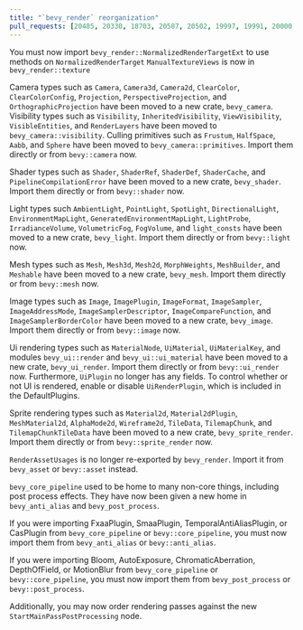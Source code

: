 ```yaml
---
title: "`bevy_render` reorganization"
pull_requests: [20485, 20330, 18703, 20587, 20502, 19997, 19991, 20000, 19949, 19943, 19953, 20498, 20496, 20493, 20492, 20491, 20488, 20487, 20486, 20483, 20480, 20479, 20478, 20477, 20473, 20472, 20471, 20470, 20392, 20390, 20388, 20345, 20344, 20051, 19985, 19973, 19965, 19963, 19962, 19960, 19959, 19958, 19957, 19956, 19955, 19954, 16620, 16619, 15700, 15666, 15650, 20778, 20857, 18323]
---
```


You must now import `bevy_render::NormalizedRenderTargetExt` to use methods on `NormalizedRenderTarget`
`ManualTextureViews` is now in `bevy_render::texture`

Camera types such as `Camera`, `Camera3d`, `Camera2d`, `ClearColor`, `ClearColorConfig`, `Projection`, `PerspectiveProjection`, and `OrthographicProjection` have been moved to a new crate, `bevy_camera`.
Visibility types such as `Visibility`, `InheritedVisibility`, `ViewVisibility`, `VisibleEntities`, and `RenderLayers` have been moved to `bevy_camera::visibility`.
Culling primitives such as `Frustum`, `HalfSpace`, `Aabb`, and `Sphere` have been moved to `bevy_camera::primitives`.
Import them directly or from `bevy::camera` now.

Shader types such as `Shader`, `ShaderRef`, `ShaderDef`, `ShaderCache`, and `PipelineCompilationError` have been moved to a new crate, `bevy_shader`.
Import them directly or from `bevy::shader` now.

Light types such `AmbientLight`, `PointLight`, `SpotLight`, `DirectionalLight`, `EnvironmentMapLight`, `GeneratedEnvironmentMapLight`, `LightProbe`, `IrradianceVolume`, `VolumetricFog`, `FogVolume`, and `light_consts` have been moved to a new crate, `bevy_light`.
Import them directly or from `bevy::light` now.

Mesh types such as `Mesh`, `Mesh3d`, `Mesh2d`, `MorphWeights`, `MeshBuilder`, and `Meshable` have been moved to a new crate, `bevy_mesh`.
Import them directly or from `bevy::mesh` now.

Image types such as `Image`, `ImagePlugin`, `ImageFormat`, `ImageSampler`, `ImageAddressMode`, `ImageSamplerDescriptor`, `ImageCompareFunction`, and `ImageSamplerBorderColor` have been moved to a new crate, `bevy_image`.
Import them directly or from `bevy::image` now.

Ui rendering types such as `MaterialNode`, `UiMaterial`, `UiMaterialKey`, and modules `bevy_ui::render` and `bevy_ui::ui_material` have been moved to a new crate, `bevy_ui_render`.
Import them directly or from `bevy::ui_render` now.
Furthermore, `UiPlugin` no longer has any fields. To control whether or not UI is rendered, enable or disable `UiRenderPlugin`, which is included in the DefaultPlugins.

Sprite rendering types such as `Material2d`, `Material2dPlugin`, `MeshMaterial2d`, `AlphaMode2d`, `Wireframe2d`, `TileData`, `TilemapChunk`, and `TilemapChunkTileData` have been moved to a new crate, `bevy_sprite_render`.
Import them directly or from `bevy::sprite_render` now.

`RenderAssetUsages` is no longer re-exported by `bevy_render`.
Import it from `bevy_asset` or `bevy::asset` instead.

`bevy_core_pipeline` used to be home to many non-core things, including post process effects.
They have now been given a new home in `bevy_anti_alias` and `bevy_post_process`.

If you were importing FxaaPlugin, SmaaPlugin, TemporalAntiAliasPlugin, or CasPlugin from `bevy_core_pipeline` or `bevy::core_pipeline`, you must now import them from `bevy_anti_alias` or `bevy::anti_alias`.

If you were importing Bloom, AutoExposure, ChromaticAberration, DepthOfField, or MotionBlur from `bevy_core_pipeline` or `bevy::core_pipeline`, you must now import them from `bevy_post_process` or `bevy::post_process`.

Additionally, you may now order rendering passes against the new `StartMainPassPostProcessing` node.
